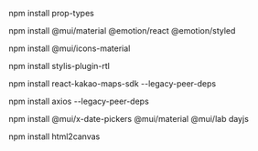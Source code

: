 npm install prop-types

npm install @mui/material @emotion/react @emotion/styled

npm install @mui/icons-material

npm install stylis-plugin-rtl

npm install react-kakao-maps-sdk --legacy-peer-deps

npm install axios --legacy-peer-deps

npm install @mui/x-date-pickers @mui/material @mui/lab dayjs

npm install html2canvas
